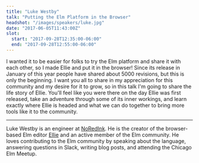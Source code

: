 ```yaml
---
title: "Luke Westby"
talk: "Putting the Elm Platform in the Browser"
headshot: "/images/speakers/luke.jpg"
date: "2017-06-05T11:43:00Z"
slot:
  start: "2017-09-28T12:35:00-06:00"
  end: "2017-09-28T12:55:00-06:00"
---
```


I wanted it to be easier for folks to try the Elm platform and share it with each other, so I made Ellie and put it in the browser! Since its release in January of this year people have shared about 5000 revisions, but this is only the beginning. I want you all to share in my appreciation for this community and my desire for it to grow, so in this talk I'm going to share the life story of Ellie. You'll feel like you were there on the day Ellie was first released, take an adventure through some of its inner workings, and learn exactly where Ellie is headed and what we can do together to bring more tools like it to the community.

---

Luke Westby is an engineer at [NoRedInk](noredink.com). He is the creator of the browser-based Elm editor [Ellie](ellie-app.com) and an active member of the Elm community. He loves contributing to the Elm community by speaking about the language, answering questions in Slack, writing blog posts, and attending the Chicago Elm Meetup.

<!--more-->
